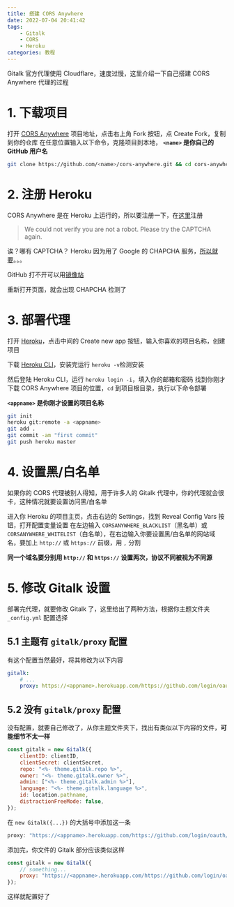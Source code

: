 ```yaml
---
title: 搭建 CORS Anywhere
date: 2022-07-04 20:41:42
tags:
    - Gitalk
    - CORS
    - Heroku
categories: 教程
---
```


Gitalk 官方代理使用 Cloudflare，速度过慢，这里介绍一下自己搭建 CORS Anywhere 代理的过程

<!-- more -->

# 1. 下载项目

打开 [CORS Anywhere](https://github.com/Rob--W/cors-anywhere) 项目地址，点击右上角 Fork 按钮，点 Create Fork，复制到你的仓库
在任意位置输入以下命令，克隆项目到本地，
**`<name>` 是你自己的 GitHub 用户名**

```bash
git clone https://github.com/<name>/cors-anywhere.git && cd cors-anywhere
```

# 2. 注册 Heroku

CORS Anywhere 是在 Heroku 上运行的，所以要注册一下，在[这里](https://signup.heroku.com/)注册

> We could not verify you are not a robot. Please try the CAPTCHA again.

诶？哪有 CAPTCHA？
Heroku 因为用了 Google 的 CHAPCHA 服务，[所以就要](/2022/12/07/fix-github)。。。

GitHub 打不开可以用[镜像站](https://www.library.ac.cn)

重新打开页面，就会出现 CHAPCHA 检测了

# 3. 部署代理

打开 [Heroku](https://www.heroku.com)，点击中间的 Create new app 按钮，输入你喜欢的项目名称，创建项目

下载 [Heroku CLI](https://devcenter.heroku.com/articles/heroku-cli)，安装完运行 `heroku -v`检测安装

然后登陆 Heroku CLI，运行 `heroku login -i`，填入你的邮箱和密码
找到你刚才下载 CORS Anywhere 项目的位置，`cd` 到项目根目录，执行以下命令部署

**`<appname>` 是你刚才设置的项目名称**

```bash
git init
heroku git:remote -a <appname>
git add .
git commit -am "first commit"
git push heroku master
```

# 4. 设置黑/白名单

如果你的 CORS 代理被别人得知，用于许多人的 Gitalk 代理中，你的代理就会很卡，这种情况就要设置访问黑/白名单

进入你 Heroku 的项目主页，点击右边的 Settings，找到 Reveal Config Vars 按钮，打开配置变量设置
在左边输入 `CORSANYWHERE_BLACKLIST`（黑名单）或 `CORSANYWHERE_WHITELIST`（白名单），在右边输入你要设置黑/白名单的网站域名，要加上 `http://` 或 `https://` 前缀，用 `,` 分割

**同一个域名要分别用 `http://` 和 `https://` 设置两次，协议不同被视为不同源**

# 5. 修改 Gitalk 设置

部署完代理，就要修改 Gitalk 了，这里给出了两种方法，根据你主题文件夹 `_config.yml` 配置选择

## 5.1 主题有 `gitalk/proxy` 配置

有这个配置当然最好，将其修改为以下内容

```yaml
gitalk:
    # ...
    proxy: https://<appname>.herokuapp.com/https://github.com/login/oauth/access_token
```

## 5.2 没有 `gitalk/proxy` 配置

没有配置，就要自己修改了，从你主题文件夹下，找出有类似以下内容的文件，**可能细节不太一样**

```javascript
const gitalk = new Gitalk({
    clientID: clientID,
    clientSecret: clientSecret,
    repo: "<%- theme.gitalk.repo %>",
    owner: "<%- theme.gitalk.owner %>",
    admin: ["<%- theme.gitalk.admin %>"],
    language: "<%- theme.gitalk.language %>",
    id: location.pathname,
    distractionFreeMode: false,
});
```

在 `new Gitalk({...})` 的大括号中添加这一条

```javascript
proxy: "https://<appname>.herokuapp.com/https://github.com/login/oauth/access_token",
```

添加完，你文件的 Gitalk 部分应该类似这样

```javascript
const gitalk = new Gitalk({
    // something...
    proxy: "https://<appname>.herokuapp.com/https://github.com/login/oauth/access_token",
});
```

这样就配置好了
